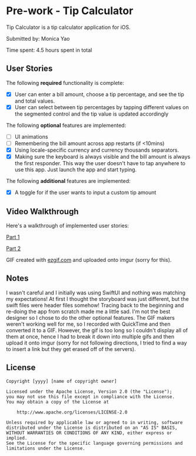 # Pre-work - Tip Calculator

Tip Calculator is a tip calculator application for iOS.

Submitted by: Monica Yao 

Time spent: 4.5 hours spent in total 

## User Stories

The following **required** functionality is complete:

* [x] User can enter a bill amount, choose a tip percentage, and see the tip and total values.
* [x] User can select between tip percentages by tapping different values on the segmented control and the tip value is updated accordingly

The following **optional** features are implemented:

* [ ] UI animations
* [ ] Remembering the bill amount across app restarts (if <10mins)
* [x] Using locale-specific currency and currency thousands separators.
* [x] Making sure the keyboard is always visible and the bill amount is always the first responder. This way the user doesn't have to tap anywhere to use this app. Just launch the app and start typing.

The following **additional** features are implemented:

- [x] A toggle for if the user wants to input a custom tip amount

## Video Walkthrough

Here's a walkthrough of implemented user stories:

[Part 1](https://imgur.com/a/6E5UI47)

[Part 2](https://imgur.com/a/CtXpvN1)

GIF created with [ezgif.com](https://ezgif.com/video-to-gif) and uploaded onto imgur (sorry for this).

## Notes

I wasn't careful and I initially was using SwiftUI and nothing was matching my expectations! At first I thought the storyboard was just different, but the swift files were header files somehow!
Tracing back to the beginning and re-doing the app from scratch made me a little sad. I'm not the best designer so I chose to do the other optional features. 
The GIF makers weren't working well for me, so I recorded with QuickTime and then converted it to a GIF. However, the gif is too long so I couldn't display all of them at once, hence I had to break it down into multiple gifs and then upload it onto imgur (sorry for not following directions, I tried to find a way to insert a link but they get erased off of the servers).

## License

    Copyright [yyyy] [name of copyright owner]

    Licensed under the Apache License, Version 2.0 (the "License");
    you may not use this file except in compliance with the License.
    You may obtain a copy of the License at

        http://www.apache.org/licenses/LICENSE-2.0

    Unless required by applicable law or agreed to in writing, software
    distributed under the License is distributed on an "AS IS" BASIS,
    WITHOUT WARRANTIES OR CONDITIONS OF ANY KIND, either express or implied.
    See the License for the specific language governing permissions and
    limitations under the License.
